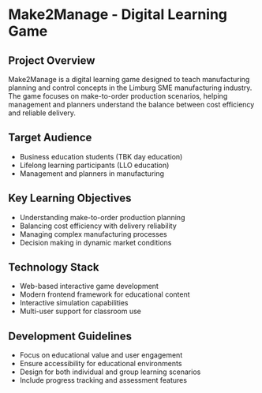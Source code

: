 # Make2Manage - Digital Learning Game

## Project Overview
Make2Manage is a digital learning game designed to teach manufacturing planning and control concepts in the Limburg SME manufacturing industry. The game focuses on make-to-order production scenarios, helping management and planners understand the balance between cost efficiency and reliable delivery.

## Target Audience
- Business education students (TBK day education)
- Lifelong learning participants (LLO education)
- Management and planners in manufacturing

## Key Learning Objectives
- Understanding make-to-order production planning
- Balancing cost efficiency with delivery reliability
- Managing complex manufacturing processes
- Decision making in dynamic market conditions

## Technology Stack
- Web-based interactive game development
- Modern frontend framework for educational content
- Interactive simulation capabilities
- Multi-user support for classroom use

## Development Guidelines
- Focus on educational value and user engagement
- Ensure accessibility for educational environments
- Design for both individual and group learning scenarios
- Include progress tracking and assessment features
